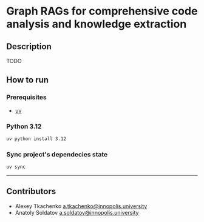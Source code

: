 # Graph RAGs for comprehensive code analysis and knowledge extraction

## Description

TODO

## How to run

### Prerequisites 
- [uv](https://docs.astral.sh/uv/#installation)

### Python 3.12

```bash
uv python install 3.12
```

### Sync project's dependecies state

```bash
uv sync
```

--- 

## Contributors 
- Alexey Tkachenko <a.tkachenko@innopolis.university>
- Anatoly Soldatov <a.soldatov@innopolis.university>